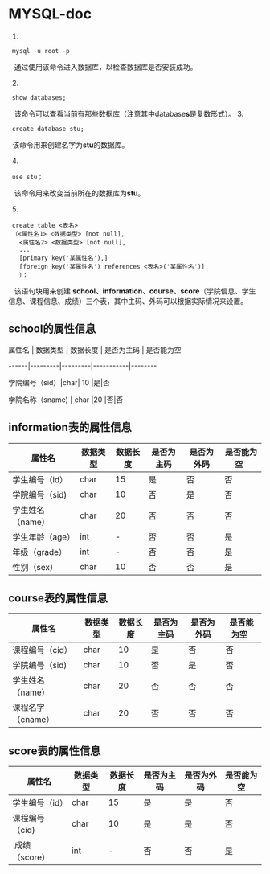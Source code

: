 # MYSQL-doc

1. 
```linux
 mysql -u root -p
```
   通过使用该命令进入数据库，以检查数据库是否安装成功。
  
2.
```mysql
 show databases; 
```
   该命令可以查看当前有那些数据库（注意其中database**s**是复数形式）。
3.
```mysql
 create database stu;
 ```
   该命令用来创建名字为**stu**的数据库。

4.
```mysql
 use stu；
```
   该命令用来改变当前所在的数据库为**stu**。
  
5.
```mysql
 create table <表名>
 （<属性名1> <数据类型> [not null],
   <属性名2> <数据类型> [not null],
   ...
   [primary key('某属性名'),]
   [foreign key('某属性名') references <表名>('某属性名')]
   ）；
   ```
     该语句块用来创建 **school、information、course、score**（学院信息、学生信息、课程信息、成绩）三个表，其中主码、外码可以根据实际情况来设置。
 
 ## school的属性信息    
 
 属性名 | 数据类型 | 数据长度 | 是否为主码 | 是否能为空     
 
 ------|---------|---------|-----------|--------      
  
  学院编号（sid）|char| 10 |是|否
  
  学院名称（sname) | char |20 |否|否
  
## information表的属性信息
  属性名 | 数据类型 | 数据长度 | 是否为主码 | 是否为外码| 是否能为空  
  ------|---------|---------|-----------|--------|-------- 
  学生编号（id）|char| 15 |是|否|否
  学院编号（sid) | char |10 |否|是|否
  学生姓名（name）|char |20|否|否|否
  学生年龄（age）|int|-|否|否|是
  年级（grade）|int|-|否|否|是
  性别（sex）|char|10|否|否|是
  
  ## course表的属性信息
  
  属性名 | 数据类型 | 数据长度 | 是否为主码 | 是否为外码| 是否能为空  
  ------|---------|---------|-----------|--------|-------- 
  课程编号（cid）|char| 10 |是|否|否
  学院编号（sid) | char |10 |否|是|否
  学生姓名（name）|char |20|否|否|否
  课程名字（cname）|char|20|否|否|否
  
  
  ## score表的属性信息
  属性名 | 数据类型 | 数据长度 | 是否为主码 | 是否为外码| 是否能为空
  ------|---------|---------|-----------|--------|--------
  学生编号（id）|char| 15 |是|是|否
  课程编号（cid) | char |10 |是|是|否
  成绩（score）|int|-|否|否|是
  
